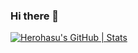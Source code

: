 ### Hi there 👋

<!--
**Herohasu/Herohasu** is a ✨ _special_ ✨ repository because its `README.md` (this file) appears on your GitHub profile.

Here are some ideas to get you started:

- 🔭 I’m currently working on ...
- 🌱 I’m currently learning ...
- 👯 I’m looking to collaborate on ...
- 🤔 I’m looking for help with ...
- 💬 Ask me about ...
- 📫 How to reach me: ...
- 😄 Pronouns: ...
- ⚡ Fun fact: ...
-->
[![Herohasu's GitHub | Stats](https://stats.quine.sh/Herohasu/github?theme=dark)](https://quine.sh?utm_source=widgets&utm_campaign=Herohasu)
